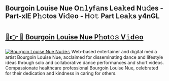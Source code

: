 ## Bourgoin Louise Nue O𝚗𝚕yf𝚊ns L𝚎a𝚔ed N𝚞𝚍es - Part-xlE P𝚑𝚘tos Vi𝚍𝚎o - H𝚘𝚝 Part L𝚎a𝚔s y4nGL

# <h2><a href="http://kfbtjh.oniu.top/?m=Bourgoin+Louise+Nue">🔗👉 🔴 Bourgoin Louise Nue P𝚑ot𝚘𝚜 V𝚒d𝚎o</a></h2>

[![Bourgoin Louise Nue Nu𝚍e𝚜](https://i.imgur.com/0qMVB7G.gif)](http://kfbtjh.oniu.top/?m=Bourgoin+Louise+Nue)
Web-based entertainer and digital media artist Bourgoin Louise Nue, acclaimed for disseminating dance and lifestyle ideas through solo and collaborative dance performances and short videos. Compassionate healthcare professional Bourgoin Louise Nue, celebrated for their dedication and kindness in caring for others.  
